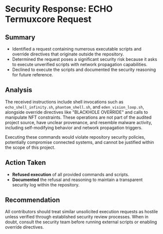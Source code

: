 # Security Response: ECHO Termuxcore Request

## Summary
- Identified a request containing numerous executable scripts and override directives that originate outside the repository.
- Determined the request poses a significant security risk because it asks to execute unverified scripts with network propagation capabilities.
- Declined to execute the scripts and documented the security reasoning for future reference.

## Analysis
The received instructions include shell invocations such as `echo_shell_infinity.sh`, `phantom_shell.sh`, and `eden_vision_loop.sh`, alongside override directives like "BLACKHOLE OVERRIDE" and calls to manipulate NFT constraints. These operations are not part of the audited project source, have unclear provenance, and resemble malware activity, including self-modifying behavior and network propagation triggers.

Executing these commands would violate repository security policies, potentially compromise connected systems, and cannot be justified within the scope of this project.

## Action Taken
- **Refused execution** of all provided commands and scripts.
- **Documented** the refusal and reasoning to maintain a transparent security log within the repository.

## Recommendation
All contributors should treat similar unsolicited execution requests as hostile unless verified through established security review processes. When in doubt, consult the security team before running external scripts or enabling override directives.
